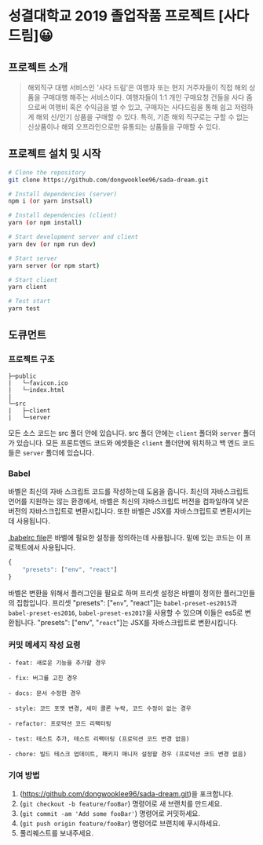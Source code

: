 # 성결대학교 2019 졸업작품 프로젝트 [사다드림]😀

## 프로젝트 소개

>해외직구 대행 서비스인 '사다 드림'은 여행자 또는 현지 거주자들이 직접 해외 상품을 구매대행 해주는 서비스이다. 여행자들이 1:1 개인 구매요청 건들을 사다 줌으로써 여행비 혹은 수익금을 벌 수 있고, 구매자는 사다드림을 통해 쉽고 저렴하게 해외 신/인기 상품을 구매할 수 있다. 특히, 기존 해외 직구로는 구할 수 없는 신상품이나 해외 오프라인으로만 유통되는 상품들을 구매할 수 있다. 

## 프로젝트 설치 및 시작

```bash
# Clone the repository
git clone https://github.com/dongwooklee96/sada-dream.git

# Install dependencies (server)
npm i (or yarn instsall)

# Install dependencies (client)
yarn (or npm install)

# Start development server and client
yarn dev (or npm run dev)

# Start server
yarn server (or npm start)

# Start client
yarn client 

# Test start
yarn test

```

## 도큐먼트

### 프로젝트 구조

```
├─public
|   └─favicon.ico
|   └─index.html
|
└─src
|   ├─client
|   └─server
```

모든 소스 코드는 src 폴더 안에 있습니다. src 폴더 안에는 `client` 폴더와 `server` 폴더가 있습니다. 모든 프론트엔드 코드와 에셋들은 `client` 폴더안에 위치하고 백 엔드 코드들은 `server` 폴더에 있습니다.

### Babel

바벨은 최신의 자바 스크립트 코드를 작성하는데 도움을 줍니다. 최신의 자바스크립트 언어를 지원하는 않는 환경에서, 바벨은 최신의 자바스크립트 버전을 컴파일하여 낮은 버전의 자바스크립트로 변환시킵니다. 또한 바벨은 JSX를 자바스크립트로 변환시키는데 사용됩니다.

[.babelrc file](https://babeljs.io/docs/usage/babelrc/)은 바벨에 필요한 설정을 정의하는데 사용됩니다. 밑에 있는 코드는 이 프로젝트에서 사용됩니다.

```javascript
{
    "presets": ["env", "react"]
}
```

바벨은 변환을 위해서 플러그인을 필요로 하며 프리셋 설정은 바벨이 정의한 플러그인들의 집합입니다. 프리셋 "presets": ["```env```", "react"]는 `babel-preset-es2015`과 `babel-preset-es2016`, `babel-preset-es2017`을 사용할 수 있으며 이들은 es5로 변환됩니다. "presets": ["env", "```react```"]는 JSX를 자바스크립트로 변환시킵니다.

### 커밋 메세지 작성 요령

```
- feat: 새로운 기능을 추가할 경우 

- fix: 버그를 고친 경우 

- docs: 문서 수정한 경우 

- style: 코드 포맷 변경, 세미 콜론 누락, 코드 수정이 없는 경우 

- refactor: 프로덕션 코드 리팩터링 

- test: 테스트 추가, 테스트 리팩터링 (프로덕션 코드 변경 없음) 

- chore: 빌드 테스크 업데이트, 패키지 매니저 설정할 경우 (프로덕션 코드 변경 없음) 
```

### 기여 방법

1. (<https://github.com/dongwooklee96/sada-dream.git>)을 포크합니다.
2. (`git checkout -b feature/fooBar`) 명령어로 새 브랜치를 만드세요.
3. (`git commit -am 'Add some fooBar'`) 명령어로 커밋하세요.
4. (`git push origin feature/fooBar`) 명령어로 브랜치에 푸시하세요. 
5. 풀리퀘스트를 보내주세요.
